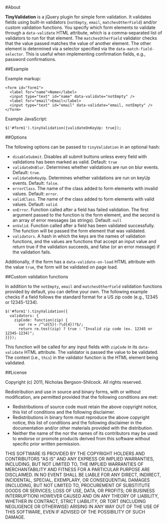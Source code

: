 #About

**TinyValidation** is a jQuery plugin for simple form validation. It validates fields using built-in validators (`notEmpty`, `email`, `matchesOtherField`) and/or custom validation functions. You specify which form elements to validate through a `data-validate` HTML attribute, which is a comma-separated list of validators to run for that element. The `matchesOtherField` validator checks that the value passed matches the value of another element. The other element is determined via a selector specified via the `data-match-field-selector`. This is useful when implementing confirmation fields, e.g., password confirmations.

##Example

Example markup:

    <form id="form1">
      <label for="name">Name</label>
      <input type="text" id="name" data-validate="notEmpty" />
      <label for="email">Email</label>
      <input type="text" id="email" data-validate="email, notEmpty" />
    </form>

Example JavaScript:
  
    $('#form1').tinyValidation({validateOnKeyUp: true});


##Options

The following options can be passed to `tinyValidation` in an optional hash:

  * `disableSubmit`. Disables all submit buttons unless every field with validations has been marked as valid. Default: `true`
  * `validateOnBlur`. Determines whether validations are run on blur events. Default: `true`.
  * `validateOnKeyUp`. Determines whether validations are run on keyUp events. Default: `false`.
  * `errorClass`. The name of the class added to form elements with invalid values. Default: `error`.
  * `validClass`. The name of the class added to form elements with valid values. Default: `valid`.
  * `onError`. Function called after a field has failed validation. The first argument passed to the function is the form element, and the second is an array of error messages (as strings). Default: `null`
  * `onValid`. Function called after a field has been validated successfully. The function will be passed the form element that was validated.
  * `validators`. A hash in which the keys are the names of validation functions, and the values are functions that accept an input value and return true if the validation succeeds, and false (or an error message) if the validation fails.

Additionally, if the form has a `data-validate-on-load` HTML attribute with the value `true`, the form will be validated on page load.

##Custom validation functions

In addition to the `notEmpty`, `email` and `matchesOtherField` validation functions provided by default, you can define your own. The following example checks if a field follows the standard format for a US zip code (e.g., 12345 or 12345-1234).

    $('#form1').tinyValidation({
      validators: {
        zipCode: function(zip) {
          var re = /^\d{5}(-?\d{4})?$/;
          return re.test(zip) ? true : "Invalid zip code (ex. 12345 or 12345-1234)";
    }}});

This function will be called for any input fields with `zipCode` in its `data-validate` HTML attribute. The validator is passed the value to be validated. The context (i.e., `this`) in the validator function is the HTML element being validated.

##License

Copyright (c) 2011, Nicholas Bergson-Shilcock.
All rights reserved.

Redistribution and use in source and binary forms, with or without
modification, are permitted provided that the following conditions are met:

  * Redistributions of source code must retain the above copyright
    notice, this list of conditions and the following disclaimer.
  * Redistributions in binary form must reproduce the above copyright
    notice, this list of conditions and the following disclaimer in the
    documentation and/or other materials provided with the distribution.
  * Neither the name of the <organization> nor the
    names of its contributors may be used to endorse or promote products
    derived from this software without specific prior written permission.

THIS SOFTWARE IS PROVIDED BY THE COPYRIGHT HOLDERS AND CONTRIBUTORS "AS IS" AND
ANY EXPRESS OR IMPLIED WARRANTIES, INCLUDING, BUT NOT LIMITED TO, THE IMPLIED
WARRANTIES OF MERCHANTABILITY AND FITNESS FOR A PARTICULAR PURPOSE ARE
DISCLAIMED. IN NO EVENT SHALL <COPYRIGHT HOLDER> BE LIABLE FOR ANY
DIRECT, INDIRECT, INCIDENTAL, SPECIAL, EXEMPLARY, OR CONSEQUENTIAL DAMAGES
(INCLUDING, BUT NOT LIMITED TO, PROCUREMENT OF SUBSTITUTE GOODS OR SERVICES;
LOSS OF USE, DATA, OR PROFITS; OR BUSINESS INTERRUPTION) HOWEVER CAUSED AND
ON ANY THEORY OF LIABILITY, WHETHER IN CONTRACT, STRICT LIABILITY, OR TORT
(INCLUDING NEGLIGENCE OR OTHERWISE) ARISING IN ANY WAY OUT OF THE USE OF THIS
SOFTWARE, EVEN IF ADVISED OF THE POSSIBILITY OF SUCH DAMAGE.
